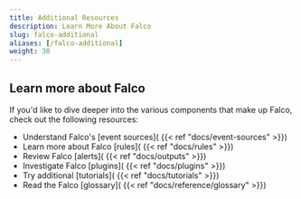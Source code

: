 ```yaml
---
title: Additional Resources
description: Learn More About Falco
slug: falco-additional
aliases: [/falco-additional]
weight: 30
---
```


## Learn more about Falco

If you'd like to dive deeper into the various components that make up Falco, check out the following resources:

* Understand Falco's [event sources]( {{< ref "docs/event-sources" >}})
* Learn more about Falco [rules]( {{< ref "docs/rules" >}})
* Review Falco [alerts]( {{< ref "docs/outputs" >}})
* Investigate Falco [plugins]( {{< ref "docs/plugins" >}})
* Try additional [tutorials]( {{< ref "docs/tutorials" >}})
* Read the Falco [glossary]( {{< ref "docs/reference/glossary" >}})
